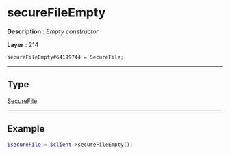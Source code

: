 # secureFileEmpty

**Description** : *Empty constructor*

**Layer** : 214

```tl
secureFileEmpty#64199744 = SecureFile;
```

---

## Type

[SecureFile](type/SecureFile)

---

## Example

```php
$secureFile = $client->secureFileEmpty();
```